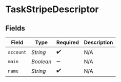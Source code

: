 # TaskStripeDescriptor


## Fields

| Field              | Type               | Required           | Description        |
| ------------------ | ------------------ | ------------------ | ------------------ |
| `account`          | *String*           | :heavy_check_mark: | N/A                |
| `main`             | *Boolean*          | :heavy_minus_sign: | N/A                |
| `name`             | *String*           | :heavy_check_mark: | N/A                |